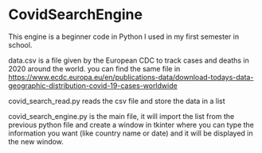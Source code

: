# CovidSearchEngine
This engine is a beginner code in Python I used in my first semester in school.

data.csv is a file given by the European CDC to track cases and deaths in 2020 around the world.
you can find the same file in https://www.ecdc.europa.eu/en/publications-data/download-todays-data-geographic-distribution-covid-19-cases-worldwide

covid_search_read.py reads the csv file and store the data in a list

covid_search_engine.py is the main file, it will import the list from the previous python file and create a window in tkinter where you can type the information you want (like country name or date) and it will be displayed in the new window.
